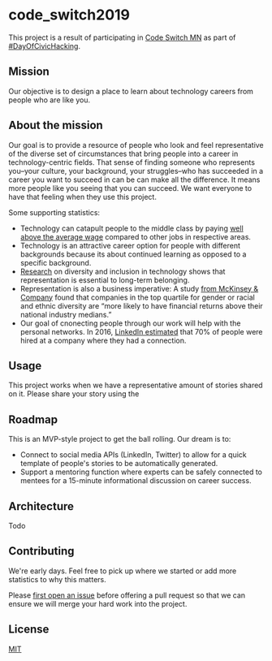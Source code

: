 # code_switch2019

This project is a result of participating in [Code Switch MN](https://www.codeswitch.mn/) as part of [#DayOfCivicHacking](https://nationaltoday.com/national-civic-day-hacking/).

## Mission

Our objective is to design a place to learn about technology careers from people who are like you.

## About the mission

Our goal is to provide a resource of people who look and feel representative of the diverse set of circumstances that bring people into a career in technology-centric fields. That sense of finding someone who represents you–your culture, your background, your struggles–who has succeeded in a career you want to succeed in can be can make all the difference. It means more people like you seeing that you can succeed. We want everyone to have that feeling when they use this project.

Some supporting statistics: 

- Technology can catapult people to the middle class by paying [well above the average wage](https://www.business.org/business/startup/highest-tech-salaries) compared to other jobs in respective areas.
- Technology is an attractive career option for people with different backgrounds because its about continued learning as opposed to a specific background. 
- [Research](https://blog.salesflare.com/diversity-in-tech-industry) on diversity and inclusion in technology shows that representation is essential to long-term belonging.
- Representation is also a business imperative: A study [from McKinsey & Company](https://www.mckinsey.com/business-functions/organization/our-insights/why-diversity-matters) found that companies in the top quartile for gender or racial and ethnic diversity are “more likely to have financial returns above their national industry medians.”
- Our goal of cnonecting people through our work will help with the personal networks. In 2016, [LinkedIn estimated](https://news.linkedin.com/2017/6/eighty-percent-of-professionals-consider-networking-important-to-career-success) that 70% of people were hired at a company where they had a connection.


## Usage 

This project works when we have a representative amount of stories shared on it. Please share your story using the <TBD>

## Roadmap 

This is an MVP-style project to get the ball rolling. Our dream is to: 

- Connect to social media APIs (LinkedIn, Twitter) to allow for a quick template of people's stories to be automatically generated.
- Support a mentoring function where experts can be safely connected to mentees for a 15-minute informational discussion on career success.

## Architecture 

Todo

## Contributing 

We're early days. Feel free to pick up where we started or add more statistics to why this matters. 

Please [first open an issue](https://github.com/aden781/code_switch2019/issues) before offering a pull request so that we can ensure we will merge your hard work into the project.

## License 

[MIT](https://choosealicense.com/licenses/mit/)

